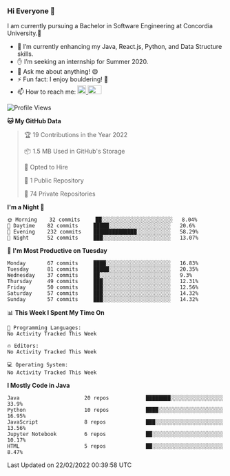 ### Hi Everyone 👋
I am currently pursuing a Bachelor in Software Engineering at Concordia University.🏫

- 🌱 I’m currently enhancing my Java, React.js, Python, and Data Structure skills.
- ✋ I’m seeking an internship for Summer 2020.
- 💬 Ask me about anything! 😄
- ⚡ Fun fact: I enjoy bouldering! 🧗‍
- 📫 How to reach me: <a href="https://www.linkedin.com/in/siu-tong-ye/" target="_blank"> <img width="20px" width="32" src="https://cdn.jsdelivr.net/npm/simple-icons@v3/icons/linkedin.svg" /> </a> <a href="mailto:SiuTongYe@gmail.com" target="_blank"> <img height="20" width="32" src="https://cdn.jsdelivr.net/npm/simple-icons@v3/icons/gmail.svg" /> </a>

<!--START_SECTION:waka-->
![Profile Views](http://img.shields.io/badge/Profile%20Views-0-blue)

**🐱 My GitHub Data** 

> 🏆 19 Contributions in the Year 2022
 > 
> 📦 1.5 MB Used in GitHub's Storage 
 > 
> 💼 Opted to Hire
 > 
> 📜 1 Public Repository 
 > 
> 🔑 74 Private Repositories  
 > 
**I'm a Night 🦉** 

```text
🌞 Morning    32 commits     ██░░░░░░░░░░░░░░░░░░░░░░░   8.04% 
🌆 Daytime    82 commits     █████░░░░░░░░░░░░░░░░░░░░   20.6% 
🌃 Evening    232 commits    ██████████████░░░░░░░░░░░   58.29% 
🌙 Night      52 commits     ███░░░░░░░░░░░░░░░░░░░░░░   13.07%

```
📅 **I'm Most Productive on Tuesday** 

```text
Monday       67 commits     ████░░░░░░░░░░░░░░░░░░░░░   16.83% 
Tuesday      81 commits     █████░░░░░░░░░░░░░░░░░░░░   20.35% 
Wednesday    37 commits     ██░░░░░░░░░░░░░░░░░░░░░░░   9.3% 
Thursday     49 commits     ███░░░░░░░░░░░░░░░░░░░░░░   12.31% 
Friday       50 commits     ███░░░░░░░░░░░░░░░░░░░░░░   12.56% 
Saturday     57 commits     ███░░░░░░░░░░░░░░░░░░░░░░   14.32% 
Sunday       57 commits     ███░░░░░░░░░░░░░░░░░░░░░░   14.32%

```


📊 **This Week I Spent My Time On** 

```text
💬 Programming Languages: 
No Activity Tracked This Week

🔥 Editors: 
No Activity Tracked This Week

💻 Operating System: 
No Activity Tracked This Week

```

**I Mostly Code in Java** 

```text
Java                     20 repos            ████████░░░░░░░░░░░░░░░░░   33.9% 
Python                   10 repos            ████░░░░░░░░░░░░░░░░░░░░░   16.95% 
JavaScript               8 repos             ███░░░░░░░░░░░░░░░░░░░░░░   13.56% 
Jupyter Notebook         6 repos             ██░░░░░░░░░░░░░░░░░░░░░░░   10.17% 
HTML                     5 repos             ██░░░░░░░░░░░░░░░░░░░░░░░   8.47%

```



 Last Updated on 22/02/2022 00:39:58 UTC
<!--END_SECTION:waka-->
